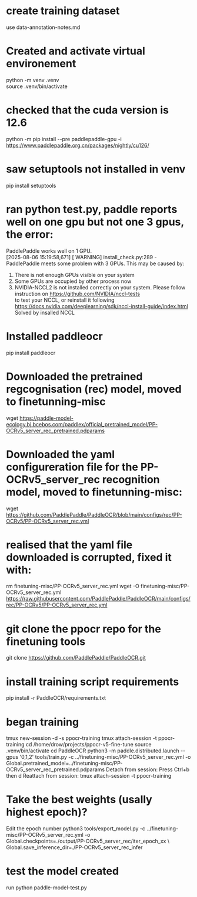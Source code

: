 # create training dataset
use data-annotation-notes.md

# Created and activate virtual environement
python -m venv .venv  
source .venv/bin/activate  
  
# checked that the cuda version is 12.6  
python -m pip install --pre paddlepaddle-gpu -i https://www.paddlepaddle.org.cn/packages/nightly/cu126/ 

# saw setuptools not installed in venv  
pip install setuptools  
  
# ran python test.py, paddle reports well on one gpu but not one 3 gpus, the error:
PaddlePaddle works well on 1 GPU.  
[2025-08-06 15:19:58,671] [ WARNING] install_check.py:289 - PaddlePaddle meets some problem with 3 GPUs. This may be caused by:  
 1. There is not enough GPUs visible on your system  
 2. Some GPUs are occupied by other process now  
 3. NVIDIA-NCCL2 is not installed correctly on your system. Please follow instruction on https://github.com/NVIDIA/nccl-tests  
 to test your NCCL, or reinstall it following https://docs.nvidia.com/deeplearning/sdk/nccl-install-guide/index.html  
Solved by insalled NCCL

# Installed paddleocr
pip install paddleocr

# Downloaded the pretrained regcognisation (rec) model, moved to finetunning-misc
wget https://paddle-model-ecology.bj.bcebos.com/paddlex/official_pretrained_model/PP-OCRv5_server_rec_pretrained.pdparams

# Downloaded the yaml configureration file for the PP-OCRv5_server_rec recognition model, moved to finetunning-misc:  
wget https://github.com/PaddlePaddle/PaddleOCR/blob/main/configs/rec/PP-OCRv5/PP-OCRv5_server_rec.yml

# realised that the yaml file downloaded is corrupted, fixed it with:
rm finetuning-misc/PP-OCRv5_server_rec.yml
wget -O finetuning-misc/PP-OCRv5_server_rec.yml \
  https://raw.githubusercontent.com/PaddlePaddle/PaddleOCR/main/configs/rec/PP-OCRv5/PP-OCRv5_server_rec.yml

# git clone the ppocr repo for the finetuning tools
git clone https://github.com/PaddlePaddle/PaddleOCR.git

# install training script requirements
pip install -r PaddleOCR/requirements.txt

# began training
tmux new-session -d -s ppocr-training
tmux attach-session -t ppocr-training
cd /home/drow/projects/ppocr-v5-fine-tune
source .venv/bin/activate
cd PaddleOCR
python3 -m paddle.distributed.launch --gpus '0,1,2'  tools/train.py -c ../finetuning-misc/PP-OCRv5_server_rec.yml -o Global.pretrained_model=../finetuning-misc/PP-OCRv5_server_rec_pretrained.pdparams
Detach from session: Press Ctrl+b then d
Reattach from session: tmux attach-session -t ppocr-training

# Take the best weights (usally highest epoch)?
Edit the epoch number
python3 tools/export_model.py -c ../finetuning-misc/PP-OCRv5_server_rec.yml -o \
Global.checkpoints=./output/PP-OCRv5_server_rec/iter_epoch_xx \ 
Global.save_inference_dir=./PP-OCRv5_server_rec_infer

# test the model created
run python paddle-model-test.py